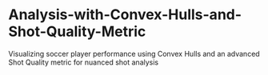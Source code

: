 # Analysis-with-Convex-Hulls-and-Shot-Quality-Metric
Visualizing soccer player performance using Convex Hulls and an advanced Shot Quality metric for nuanced shot analysis
